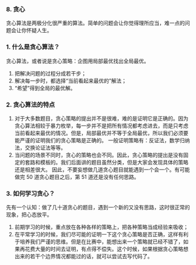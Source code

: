 ### 8. 贪心
贪心算法是两极分化很严重的算法。简单的问题会让你觉得理所应当，难一点的问题会让你怀疑人生。

### 1. 什么是贪心算法？
贪心算法，或者说是贪心策略：企图用局部最优找出全局最优。
1. 把解决问题的过程分成若干步；
2. 解决每一步时，都选择“当前看起来最优的”解法；
3. “希望”得到全局的最优解。

### 2. 贪心算法的特点
1. 对于大多数题目，贪心策略的提出并不是很难，难的是证明它是正确的。因为贪心算法相较于暴力枚举，每一步并不是把所有情况都考虑进去，而是只考虑当前看起来最优的情况。但是，局部最优并不等于全局最优，所以我们必须要能严谨的证明我们的贪心策略是正确的。
一般证明策略有：反证法，数学归纳法，交换论证法等等。
2. 当问题的场景不同时，贪心的策略也会不同。因此，贪心策略的提出是没有固定的套路和模板的。我们后面讲的题目虽然分类，但是大家会发现具体的策略还是相差很大。
因此，不要妄想做几道贪心题目就能遇到一个会一个。有可能做完 50 道贪心题目之后，第 51 道还是没有任何思路。

### 3. 如何学习贪心？
先有一个认知：做了几十道贪心的题目，遇到一个新的又没有思路，这时很正常的现象，把心态放平。
1. 前期学习的时候，重点放在各种各样的策略上，把各种策略当成经验来吸收；
2. 在平常学习的时候，我们尽可能的证明一下这个贪心策略是否正确，这样有利于培养我们严谨的思维。但是在比赛中，能想出来一个策略就已经不错了，如果再花费大量的时间去证明，有点得不偿失。这个时候，如果根据贪心策略想出来的若干个边界情况都能过的话，就可以尝试去写代码了。